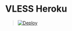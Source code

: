 ﻿# VLESS Heroku

> [![Deploy](https://www.herokucdn.com/deploy/button.png)](https://dashboard.heroku.com/new?template=https://github.com/Torphy11/Beta)
